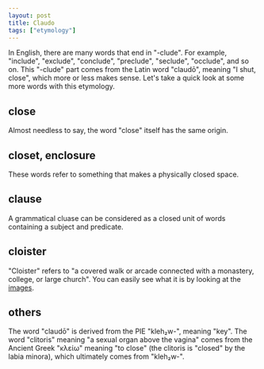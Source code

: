 ```yaml
---
layout: post
title: Claudo
tags: ["etymology"]
---
```


In English, there are many words that end in "-clude".
For example, "include", "exclude", "conclude", "preclude", "seclude", "occlude", and so on.
This "-clude" part comes from the Latin word "claudō", meaning "I shut, close", which more or less makes sense.
Let's take a quick look at some more words with this etymology.

## close
Almost needless to say, the word "close" itself has the same origin.

## closet, enclosure
These words refer to something that makes a physically closed space.

## clause
A grammatical cluase can be considered as a closed unit of words containing a subject and predicate.

## cloister
"Cloister" refers to "a covered walk or arcade connected with a monastery, college, or large church".
You can easily see what it is by looking at the [images](https://www.google.com/search?tbm=isch&q=cloister).

## others
The word "claudō" is derived from the PIE "kleh₂w-", meaning "key".
The word "clitoris" meaning "a sexual organ above the vagina" comes from the Ancient Greek "κλείω" meaning "to close" (the clitoris is "closed" by the labia minora), which ultimately comes from "kleh₂w-".